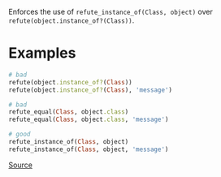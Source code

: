 
Enforces the use of `refute_instance_of(Class, object)`
over `refute(object.instance_of?(Class))`.

# Examples

```ruby
# bad
refute(object.instance_of?(Class))
refute(object.instance_of?(Class), 'message')

# bad
refute_equal(Class, object.class)
refute_equal(Class, object.class, 'message')

# good
refute_instance_of(Class, object)
refute_instance_of(Class, object, 'message')
```

[Source](http://www.rubydoc.info/gems/rubocop/RuboCop/Cop/Minitest/RefuteInstanceOf)